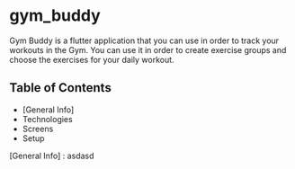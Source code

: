 # gym_buddy

Gym Buddy is a flutter application that you can use in order to track your workouts in the Gym. You can use it in order to create exercise groups and choose the exercises for your daily workout.

## Table of Contents

* [General Info]
* Technologies
* Screens
* Setup


[General Info] : asdasd
